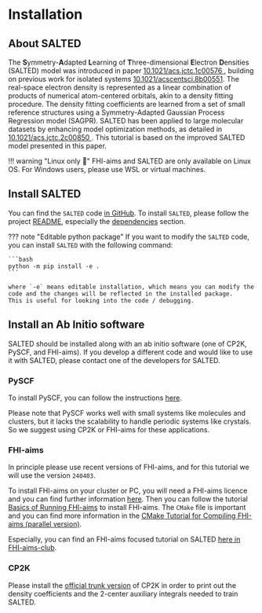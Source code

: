 # Installation

## About SALTED

The **S**ymmetry-**A**dapted **L**earning of **T**hree-dimensional **E**lectron **D**ensities (SALTED) model was introduced in paper [10.1021/acs.jctc.1c00576  ](https://pubs.acs.org/doi/10.1021/acs.jctc.1c00576), building on previous work for isolated systems [10.1021/acscentsci.8b00551](https://pubs.acs.org/doi/10.1021/acscentsci.8b00551).
The real-space electron density is represented as a linear combination of products of numerical atom-centered orbitals, akin to a density fitting procedure.
The density fitting coefficients are learned from a set of small reference structures using a Symmetry-Adapted Gaussian Process Regression model (SAGPR).
SALTED has been applied to large molecular datasets by enhancing model optimization methods, as detailed in [10.1021/acs.jctc.2c00850  ](https://pubs.acs.org/doi/full/10.1021/acs.jctc.2c00850).
This tutorial is based on the improved SALTED model presented in this paper.

!!! warning "Linux only 🐧"
    FHI-aims and SALTED are only available on Linux OS. For Windows users, please use WSL or virtual machines.


## Install SALTED

You can find the `SALTED` code [in GitHub](https://github.com/andreagrisafi/SALTED).
To install `SALTED`, please follow the project [README](https://github.com/andreagrisafi/SALTED),
especially the [dependencies](https://github.com/andreagrisafi/SALTED#dependencies) section.

??? note "Editable python package"
    If you want to modify the `SALTED` code, you can install `SALTED` with the following command:

    ```bash
    python -m pip install -e .
    ```

    where `-e` means editable installation, which means you can modify the code and the changes will be reflected in the installed package.
    This is useful for looking into the code / debugging.



## Install an Ab Initio software

SALTED should be installed along with an ab initio software (one of CP2K, PySCF, and FHI-aims). If you develop a different code and would like to use it with SALTED, please contact one of the developers for SALTED.

### PySCF

To install PySCF, you can follow the instructions [here](https://pyscf.org/install.html).

Please note that PySCF works well with small systems like molecules and clusters, but it lacks the scalability to handle periodic systems like crystals.
So we suggest using CP2K or FHI-aims for these applications.


### FHI-aims


In principle please use recent versions of FHI-aims, and for this tutorial we will use the version `240403`.

To install FHI-aims on your cluster or PC, you will need a FHI-aims licence and you can find further information [here](https://fhi-aims.org/get-the-code).
Then you can follow the tutorial [Basics of Running FHI-aims](https://fhi-aims-club.gitlab.io/tutorials/basics-of-running-fhi-aims/preparations/) to install FHI-aims.
The `CMake` file is important and you can find more information in the [CMake Tutorial for Compiling FHI-aims (parallel version)](https://aims-git.rz-berlin.mpg.de/aims/FHIaims/-/wikis/CMake%20Tutorial).

Especially, you can find an FHI-aims focused tutorial on SALTED [here in FHI-aims-club](https://fhi-aims-club.gitlab.io/tutorials/fhi-aims-with-salted).


### CP2K

Please install the [official trunk version](https://github.com/cp2k/cp2k) of CP2K in order to print out the density coefficients and the 2-center auxiliary integrals needed to train SALTED.

